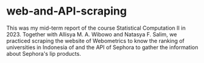 # web-and-API-scraping
This was my mid-term report of the course Statistical Computation II in 2023. Together with Allisya M. A. Wibowo and Natasya F. Salim, we practiced scraping the website of Webometrics to know the ranking of universities in Indonesia of and the API of Sephora to gather the information about Sephora's lip products.
